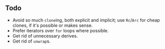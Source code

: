 ## Todo

- Avoid so much `clone`ing, both explicit and implicit; use `Rc`/`Arc` for cheap clones, if it's possible or makes sense.
- Prefer iterators over `for` loops where possible.
- Get rid of unnecessary derives.
- Get rid of `unwrap`s.
